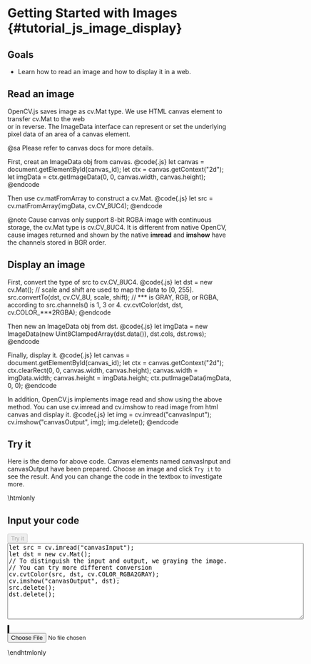 Getting Started with Images {#tutorial_js_image_display}
===========================

Goals
-----

-   Learn how to read an image and how to display it in a web.

Read an image
-------------

OpenCV.js saves image as cv.Mat type. We use HTML canvas element to transfer cv.Mat to the web  
or in reverse. The ImageData interface can represent or set the underlying pixel data of an area of a 
canvas element. 

@sa Please refer to canvas docs for more details.

First, creat an ImageData obj from canvas.
@code{.js}
let canvas = document.getElementById(canvas_id);
let ctx = canvas.getContext("2d");
let imgData = ctx.getImageData(0, 0, canvas.width, canvas.height);
@endcode

Then use cv.matFromArray to construct a cv.Mat.
@code{.js}
let src = cv.matFromArray(imgData, cv.CV_8UC4);
@endcode

@note Cause canvas only support 8-bit RGBA image with continuous storage, the cv.Mat type is cv.CV_8UC4. 
It is different from native OpenCV, cause images returned and shown by the native **imread** and 
**imshow** have the channels stored in BGR order.

Display an image
----------------

First, convert the type of src to cv.CV_8UC4.
@code{.js}
let dst = new cv.Mat();
// scale and shift are used to map the data to [0, 255].
src.convertTo(dst, cv.CV_8U, scale, shift); 
// *** is GRAY, RGB, or RGBA, according to src.channels() is 1, 3 or 4.
cv.cvtColor(dst, dst, cv.COLOR_***2RGBA); 
@endcode

Then new an ImageData obj from dst.
@code{.js}
let imgData = new ImageData(new Uint8ClampedArray(dst.data()), dst.cols, dst.rows);
@endcode

Finally, display it.
@code{.js}
let canvas = document.getElementById(canvas_id);
let ctx = canvas.getContext("2d");
ctx.clearRect(0, 0, canvas.width, canvas.height);
canvas.width = imgData.width;
canvas.height = imgData.height;
ctx.putImageData(imgData, 0, 0);
@endcode

In addition, OpenCV.js implements image read and show using the above method. You can use 
cv.imread and cv.imshow to read image from html canvas and display it.
@code{.js}
let img = cv.imread("canvasInput");
cv.imshow("canvasOutput", img);
img.delete();
@endcode

Try it
------

Here is the demo for above code. Canvas elements named canvasInput and canvasOutput have been prepared. 
Choose an image and click `Try it` to see the result. And you can change the code in the textbox to 
investigate more.

\htmlonly
<!DOCTYPE html>
<head>
<style>
canvas {
    border: 1px solid black;
}
.err {
    color: red;
}
</style>
</head>
<body>
<div id="CodeArea">
<h2>Input your code</h2>
<button id="tryIt" disabled="true" onclick="executeCode()">Try it</button><br>
<textarea rows="11" cols="80" id="TestCode" spellcheck="false">
let src = cv.imread("canvasInput");
let dst = new cv.Mat();
// To distinguish the input and output, we graying the image.
// You can try more different conversion
cv.cvtColor(src, dst, cv.COLOR_RGBA2GRAY);
cv.imshow("canvasOutput", dst);
src.delete();
dst.delete();
</textarea>
<p class="err" id="imErr"></p>
</div>
<div id="showcase">
    <div>
        <canvas id="canvasInput"></canvas>
        <canvas id="canvasOutput"></canvas>
    </div>
    <input type="file" id="input" name="file" />
</div>
<script src="utils.js"></script>
<script async src="opencv.js" id="opencvjs"></script>
<script>
function executeCode() {
    let text = document.getElementById("TestCode").value;
    try {
        eval(text);
        document.getElementById("imErr").innerHTML = " ";
    } catch(err) {
        document.getElementById("imErr").innerHTML = err;
    }
}

loadImageToCanvas("lena.jpg", "canvasInput");

let inputElement = document.getElementById("input");
inputElement.addEventListener("change", handleFiles, false);
function handleFiles(e) {
    let url = URL.createObjectURL(e.target.files[0]);
    loadImageToCanvas(url, "canvasInput");
}

function onReady() {
    document.getElementById("tryIt").disabled = false;
}
if (typeof cv !== 'undefined') {
    onReady();
} else {
    document.getElementById("opencvjs").onload = onReady;
}
</script>
</body>
\endhtmlonly